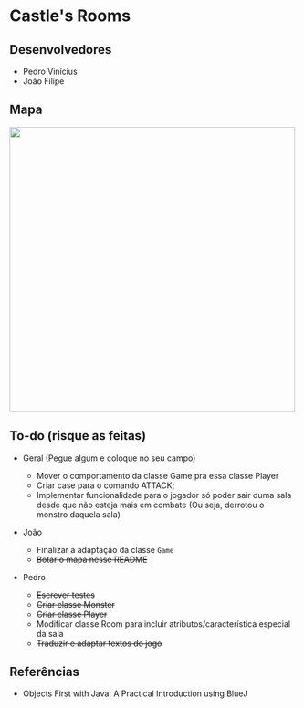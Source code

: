 # Castle's Rooms

## Desenvolvedores

* Pedro Vinícius
* João Filipe

## Mapa

<img src = "https://user-images.githubusercontent.com/99099086/191636955-5b1b66e2-6906-4f3e-a5be-a27506602950.png" width = "500px" />

## To-do (risque as feitas)

* Geral (Pegue algum e coloque no seu campo)
  * Mover o comportamento da classe Game pra essa classe Player
  * Criar case para o comando ATTACK;
  * Implementar funcionalidade para o jogador só poder sair duma sala desde que não esteja mais em combate (Ou seja, derrotou o monstro daquela sala)

* João
  * Finalizar a adaptação da classe `Game`
  * ~~Botar o mapa nesse README~~

* Pedro
  * ~~Escrever testes~~
  * ~~Criar classe Monster~~
  * ~~Criar classe Player~~
  * Modificar classe Room para incluir atributos/característica especial da sala
  * ~~Traduzir e adaptar textos do jogo~~

## Referências
* Objects First with Java: A Practical Introduction using BlueJ
